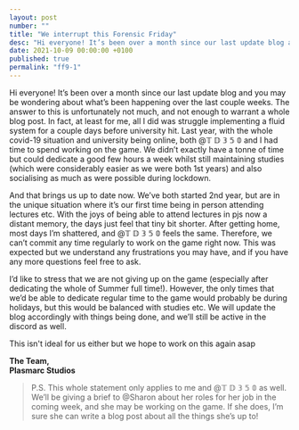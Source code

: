 ```yaml
---
layout: post
number: ""
title: "We interrupt this Forensic Friday"
desc: "Hi everyone! It’s been over a month since our last update blog and you may be wondering about what’s been happening over the last couple weeks. The answer to this is unfortunately not much, and not enough to warrant a whole blog post. In fact, at least for me, all I did was struggle implementing a fluid system for a couple days before university hit. Last year, with the whole covid-19 situation and university being online, both @𝕋 𝔻 𝟛 𝟝 𝟘  and I had time to spend working on the game. We didn’t exactly have a tonne of time but could dedicate a good few hours a week whilst still maintaining studies (which were considerably easier as we were both 1st years) and also socialising as much as were possible during lockdown."
date: 2021-10-09 00:00:00 +0100
published: true
permalink: "ff9-1"
---
```


Hi everyone! It’s been over a month since our last update blog and you may be wondering about what’s been happening over the last couple weeks. The answer to this is unfortunately not much, and not enough to warrant a whole blog post. In fact, at least for me, all I did was struggle implementing a fluid system for a couple days before university hit. Last year, with the whole covid-19 situation and university being online, both @𝕋 𝔻 𝟛 𝟝 𝟘  and I had time to spend working on the game. We didn’t exactly have a tonne of time but could dedicate a good few hours a week whilst still maintaining studies (which were considerably easier as we were both 1st years) and also socialising as much as were possible during lockdown.

And that brings us up to date now. We’ve both started 2nd year, but are in the unique situation where it’s our first time being in person attending lectures etc. With the joys of being able to attend lectures in pjs now a distant memory, the days just feel that tiny bit shorter. After getting home, most days I’m shattered, and @𝕋 𝔻 𝟛 𝟝 𝟘  feels the same. Therefore, we can’t commit any time regularly to work on the game right now. This was expected but we understand any frustrations you may have, and if you have any more questions feel free to ask.

I’d like to stress that we are not giving up on the game (especially after dedicating the whole of Summer full time!). However, the only times that we’d be able to dedicate regular time to the game would probably be during holidays, but this would be balanced with studies etc. We will update the blog accordingly with things being done, and we’ll still be active in the discord as well. 

This isn't ideal for us either but we hope to work on this again asap

**The Team,**\
**Plasmarc Studios**

> P.S. This whole statement only applies to me and @𝕋 𝔻 𝟛 𝟝 𝟘  as well. We’ll be giving a brief to @Sharon about her roles for her job in the coming week, and she may be working on the game. If she does, I’m sure she can write a blog post about all the things she’s up to!